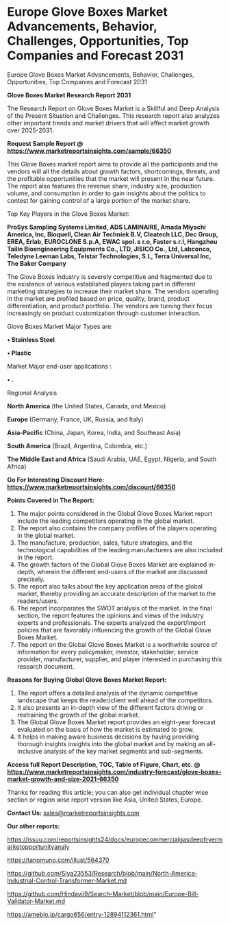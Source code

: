 # Europe Glove Boxes Market Advancements, Behavior, Challenges, Opportunities, Top Companies and Forecast 2031
 Europe Glove Boxes Market Advancements, Behavior, Challenges, Opportunities, Top Companies and Forecast 2031

<strong>Glove Boxes Market Research Report 2031</strong>

The Research Report on Glove Boxes Market is a Skillful and Deep Analysis of the Present Situation and Challenges. This research report also analyzes other important trends and market drivers that will affect market growth over 2025-2031.

<strong>Request Sample Report @ <a href=https://www.marketreportsinsights.com/sample/66350>https://www.marketreportsinsights.com/sample/66350</a></strong>

This Glove Boxes market report aims to provide all the participants and the vendors will all the details about growth factors, shortcomings, threats, and the profitable opportunities that the market will present in the near future. The report also features the revenue share, industry size, production volume, and consumption in order to gain insights about the politics to contest for gaining control of a large portion of the market share.

Top Key Players in the Glove Boxes Market:

<strong>ProSys Sampling Systems Limited, ADS LAMINAIRE, Amada Miyachi America, Inc, Bioquell, Clean Air Techniek B.V, Cleatech LLC, Dec Group, EREA, Erlab, EUROCLONE S.p.A, EWAC spol. s r.o, Faster s.r.l, Hangzhou Tailin Bioengineering Equipments Co., LTD, JISICO Co., Ltd, Labconco, Teledyne Leeman Labs, Telstar Technologies, S.L, Terra Universal Inc, The Baker Company</strong>

The Glove Boxes Industry is severely competitive and fragmented due to the existence of various established players taking part in different marketing strategies to increase their market share. The vendors operating in the market are profiled based on price, quality, brand, product differentiation, and product portfolio. The vendors are turning their focus increasingly on product customization through customer interaction.

Glove Boxes Market Major Types are:

<strong>• Stainless Steel

• Plastic</strong>

Market Major end-user applications :

<strong>• .</strong>

Regional Analysis

</u><strong><b>North America</b></strong> (the United States, Canada, and Mexico)

<strong><b>Europe </b></strong>(Germany, France, UK, Russia, and Italy)

<strong><b>Asia-Pacific</b></strong> (China, Japan, Korea, India, and Southeast Asia)

<strong><b>South America</b></strong> (Brazil, Argentina, Colombia, etc.)

<strong><b>The Middle East and Africa</b></strong> (Saudi Arabia, UAE, Egypt, Nigeria, and South Africa)

<strong>Go For Interesting Discount Here: <a href=https://www.marketreportsinsights.com/discount/66350>https://www.marketreportsinsights.com/discount/66350</a></strong>

<strong>Points Covered in The Report:</strong>
<ol>
  <li>The major points considered in the Global Glove Boxes Market report include the leading competitors operating in the global market.</li>
  <li>The report also contains the company profiles of the players operating in the global market.</li>
  <li>The manufacture, production, sales, future strategies, and the technological capabilities of the leading manufacturers are also included in the report.</li>
  <li>The growth factors of the Global Glove Boxes Market are explained in-depth, wherein the different end-users of the market are discussed precisely.</li>
  <li>The report also talks about the key application areas of the global market, thereby providing an accurate description of the market to the readers/users.</li>
  <li>The report incorporates the SWOT analysis of the market. In the final section, the report features the opinions and views of the industry experts and professionals. The experts analyzed the export/import policies that are favorably influencing the growth of the Global Glove Boxes Market.</li>
  <li>The report on the Global Glove Boxes Market is a worthwhile source of information for every policymaker, investor, stakeholder, service provider, manufacturer, supplier, and player interested in purchasing this research document.</li>
</ol>
<strong>Reasons for Buying Global Glove Boxes Market Report:</strong>

<ol>
  <li>The report offers a detailed analysis of the dynamic competitive landscape that keeps the reader/client well ahead of the competitors.</li>
  <li>It also presents an in-depth view of the different factors driving or restraining the growth of the global market.</li>
  <li>The Global Glove Boxes Market report provides an eight-year forecast evaluated on the basis of how the market is estimated to grow.</li>
  <li>It helps in making aware business decisions by having providing thorough insights insights into the global market and by making an all-inclusive analysis of the key market segments and sub-segments.</li>
</ol>
<strong>Access full Report Description, TOC, Table of Figure, Chart, etc. @ <a href=https://www.marketreportsinsights.com/industry-forecast/glove-boxes-market-growth-and-size-2021-66350>https://www.marketreportsinsights.com/industry-forecast/glove-boxes-market-growth-and-size-2021-66350</a></strong>


Thanks for reading this article; you can also get individual chapter wise section or region wise report version like Asia, United States, Europe.

<strong>Contact Us:</strong>
sales@marketreportsinsights.com

<strong>Our other reports:</strong>

<a href=https://issuu.com/reportsinsights24/docs/europecommercialgasdeepfryermarketopportunityanaly>https://issuu.com/reportsinsights24/docs/europecommercialgasdeepfryermarketopportunityanaly</a>

<a href=https://tanomuno.com/illust/564370>https://tanomuno.com/illust/564370</a>

<a href=https://github.com/Siya23553/Research/blob/main/North-America-Industrial-Control-Transformer-Market.md>https://github.com/Siya23553/Research/blob/main/North-America-Industrial-Control-Transformer-Market.md</a>

<a href=https://github.com/Hindavii9/Search-Market/blob/main/Europe-Bill-Validator-Market.md>https://github.com/Hindavii9/Search-Market/blob/main/Europe-Bill-Validator-Market.md</a>

<a href=https://ameblo.jp/cargo656/entry-12894112361.html>https://ameblo.jp/cargo656/entry-12894112361.html</a>"

